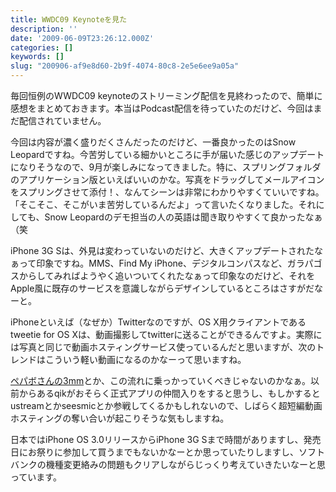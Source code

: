 ```yaml
---
title: WWDC09 Keynoteを見た
description: ''
date: '2009-06-09T23:26:12.000Z'
categories: []
keywords: []
slug: "200906-af9e8d60-2b9f-4074-80c8-2e5e6ee9a05a"
---
```

毎回恒例のWWDC09 keynoteのストリーミング配信を見終わったので、簡単に感想をまとめておきます。本当はPodcast配信を待っていたのだけど、今回はまだ配信されていません。

今回は内容が濃く盛りだくさんだったのだけど、一番良かったのはSnow Leopardですね。今苦労している細かいところに手が届いた感じのアップデートになりそうなので、9月が楽しみになってきました。特に、スプリングフォルダのアプリケーション版といえばいいのかな。写真をドラッグしてメールアイコンをスプリングさせて添付！、なんてシーンは非常にわかりやすくていいですね。「そこそこ、そこがいま苦労しているんだよ」って言いたくなりました。それにしても、Snow Leopardのデモ担当の人の英語は聞き取りやすくて良かったなぁ（笑

iPhone 3G Sは、外見は変わっていないのだけど、大きくアップデートされたなぁって印象ですね。MMS、Find My iPhone、デジタルコンパスなど、ガラパゴスからしてみればようやく追いついてくれたなぁって印象なのだけど、それをApple風に既存のサービスを意識しながらデザインしているところはさすがだなーと。

iPhoneといえば（なぜか）Twitterなのですが、OS X用クライアントであるtweetie for OS Xは、動画撮影してtwitterに送ることができるんですよ。実際には写真と同じで動画ホスティングサービス使っているんだと思いますが、次のトレンドはこういう軽い動画になるのかなーって思いますね。

[ペパボさんの3mm](http://3mm.jp/)とか、この流れに乗っかっていくべきじゃないのかなぁ。以前からあるqikがおそらく正式アプリの仲間入りをすると思うし、もしかするとustreamとかseesmicとか参戦してくるかもしれないので、しばらく超短編動画ホスティングの奪い合いが起こりそうな気もしますね。

日本ではiPhone OS 3.0リリースからiPhone 3G Sまで時間がありますし、発売日にお祭りに参加して買うまでもないかなーとか思っていたりしますし、ソフトバンクの機種変更絡みの問題もクリアしながらじっくり考えていきたいなーと思っています。